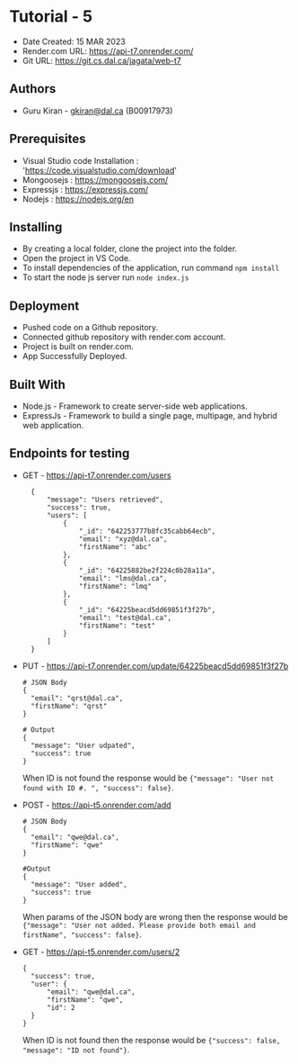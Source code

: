# Tutorial - 5

* Date Created: 15 MAR 2023
* Render.com URL: https://api-t7.onrender.com/
* Git URL: https://git.cs.dal.ca/jagata/web-t7

## Authors

* Guru Kiran - gkiran@dal.ca (B00917973)

## Prerequisites

* Visual Studio code Installation : 'https://code.visualstudio.com/download'
* Mongoosejs : https://mongoosejs.com/
* Expressjs : https://expressjs.com/
* Nodejs : https://nodejs.org/en

## Installing

- By creating a local folder, clone the project into the folder.
- Open the project in VS Code.
- To install dependencies of the application, run command `npm install`
- To start the node js server run `node index.js`

## Deployment

* Pushed code on a Github repository.
* Connected github repository with render.com account.
* Project is built on render.com.
* App Successfully Deployed.

## Built With

* Node.js - Framework to create server-side web applications.
* ExpressJs - Framework to build a single page, multipage, and hybrid web application.

## Endpoints for testing

- GET - https://api-t7.onrender.com/users
  ```
    {
        "message": "Users retrieved",
        "success": true,
        "users": [
            {
                "_id": "642253777b8fc35cabb64ecb",
                "email": "xyz@dal.ca",
                "firstName": "abc"
            },
            {
                "_id": "64225882be2f224c0b28a11a",
                "email": "lms@dal.ca",
                "firstName": "lmq"
            },
            {
                "_id": "64225beacd5dd69851f3f27b",
                "email": "test@dal.ca",
                "firstName": "test"
            }
        ]
    }
  ```
- PUT - https://api-t7.onrender.com/update/64225beacd5dd69851f3f27b
  ```
  # JSON Body
  {
    "email": "qrst@dal.ca",
    "firstName": "qrst"
  }

  # Output
  {
    "message": "User udpated",
    "success": true
  }
  ```
  When ID is not found the response would be `{"message": "User not found with ID #. ", "success": false}`.

- POST - https://api-t5.onrender.com/add
  ```
  # JSON Body
  {
    "email": "qwe@dal.ca",
    "firstName": "qwe"
  }

  #Output
  {
    "message": "User added",
    "success": true
  }
  ```
  When params of the JSON body are wrong then the response would be `{"message": "User not added. Please provide both email and firstName", "success": false}`.

- GET - https://api-t5.onrender.com/users/2
  ```
  {
    "success": true,
    "user": {
        "email": "qwe@dal.ca",
        "firstName": "qwe",
        "id": 2
    }
  }
  ```
  When ID is not found then the response would be `{"success": false, "message": "ID not found"}`.

